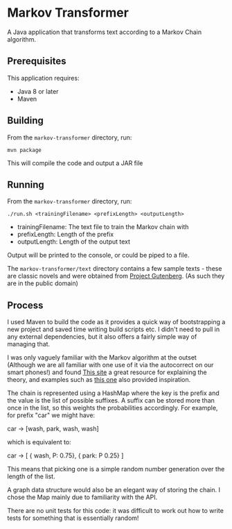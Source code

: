 # Markov Transformer

A Java application that transforms text according to a Markov Chain algorithm.

## Prerequisites

This application requires:

* Java 8 or later
* Maven

## Building

From the `markov-transformer` directory, run:

```
mvn package
```

This will compile the code and output a JAR file

## Running

From the `markov-transformer` directory, run:

```
./run.sh <trainingFilename> <prefixLength> <outputLength>
```

* trainingFilename: The text file to train the Markov chain with
* prefixLength: Length of the prefix
* outputLength: Length of the output text

Output will be printed to the console, or could be piped to a file.

The `markov-transformer/text` directory contains a few sample texts - these are classic novels 
and were obtained from [Project Gutenberg](http://www.gutenberg.org/). (As such they are in the public domain)

## Process

I used Maven to build the code as it provides a quick way of bootstrapping a new project and saved time writing build scripts etc.
I didn't need to pull in any external dependencies, but it also offers a fairly simple way of managing that.

I was only vaguely familiar with the Markov algorithm at the outset (Although we are all familiar with one use of it via the autocorrect on our smart phones!) and found [This site](http://setosa.io/ev/markov-chains/) a great resource for explaining the theory, and examples such as [this one](https://projects.haykranen.nl/markov/demo/) also provided inspiration.

The chain is represented using a HashMap where the key is the prefix
and the value is the list of possible suffixes. A suffix can be stored more than once in the list, so 
this weights the probabilities accordingly. For example, for prefix "car" we might have:

car -> [wash, park, wash, wash]

which is equivalent to:

car -> [ { wash, P: 0.75}, { park: P 0.25} ]

This means that picking one is a simple random number generation over the length of the list.

A graph data structure would also be an elegant way of storing the chain. I chose the Map mainly due to familiarity with the API.

There are no unit tests for this code: it was difficult to work out how to write tests for something that is essentially random!
